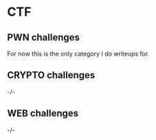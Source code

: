 # CTF


## PWN challenges
For now this is the only category I do writeups for.

## CRYPTO challenges
-/-

## WEB challenges
-/-